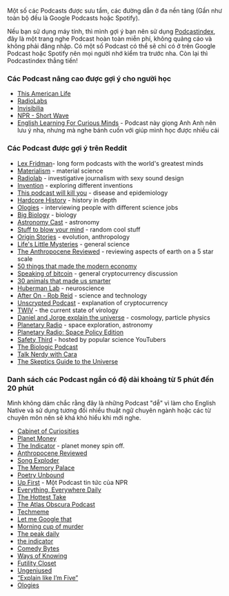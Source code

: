Một số các Podcasts được sưu tầm, các đường dẫn ở đa nền tảng (Gần như toàn bộ đều là Google Podcasts hoặc Spotify). 

Nếu bạn sử dụng máy tính, thì mình gợi ý bạn nên sử dụng [Podcastindex](https://podcastindex.org), đây là một trang nghe Podcast hoàn toàn miễn phí, không quảng cáo và không phải đăng nhập. Có một số Podcast có thể sẽ chỉ có ở trên Google Podcast hoặc Spotify nên mọi người nhớ kiểm tra trước nha. Còn lại thì Podcastindex thẳng tiến!

### Các Podcast nâng cao được gợi ý cho người học

- [This American Life](https://www.thisamericanlife.org/)
- [RadioLabs](https://radiolab.org/)
- [Invisibilia](https://podcastindex.org/podcast/46299)
- [NPR - Short Wave](https://podcastindex.org/podcast/255636)
- [English Learning For Curious Minds](https://podcastindex.org/podcast/208331) - Podcast này giọng Anh Anh nên lưu ý nha, nhưng mà nghe bánh cuốn với giúp mình học được nhiều cái

### Các Podcast được gợi ý trên Reddit

- [Lex Fridman](https://www.youtube.com/c/lexfridman/videos)\- long form podcasts with the world's greatest minds
- [Materialism](https://podcasts.google.com/feed/aHR0cHM6Ly9waW5lY2FzdC5jb20vZmVlZC9tYXRlcmlhbGlzbQ?sa=X&ved=0CBoQ27cFahcKEwjgj5L-4Kr0AhUAAAAAHQAAAAAQQg) - material science
- [Radiolab](https://www.wnycstudios.org/podcasts/radiolab/radiolab-memorable-episode-results) - investigative journalism with sexy sound design
- [Invention](https://podcasts.google.com/feed/aHR0cHM6Ly9mZWVkcy5tZWdhcGhvbmUuZm0vSFNXODkzNjQ0MDYyNw) - exploring different inventions
- [This podcast will kill you](https://podcasts.google.com/feed/aHR0cHM6Ly93d3cub21ueWNvbnRlbnQuY29tL2QvcGxheWxpc3QvYWFlYTRlNjktYWY1MS00OTVlLWFmYzktYTk3NjAxNDY5MjJiLzkzZTI3MWJmLTU3ZGEtNDUyNi05MzdhLWFiMDQwMDI0MzczMi8xNWI2OWRhMS0yMDAwLTRmMzUtYTNlYy1hYjA0MDAyNDM3NGYvcG9kY2FzdC5yc3M) - disease and epidemiology
- [Hardcore History](https://podcasts.google.com/feed/aHR0cHM6Ly9kY2hoYWRkZW5kdW0ubGlic3luLmNvbS9yc3M) - history in depth
- [Ologies](https://podcasts.google.com/feed/aHR0cHM6Ly9mZWVkcy5mZWVkYnVybmVyLmNvbS9PbG9naWVz) - interviewing people with different science jobs
- [Big Biology](https://podcasts.google.com/feed/aHR0cHM6Ly93d3cuYmlnYmlvbG9neS5vcmcvcnNzLWZlZWQ_Zm9ybWF0PXJzcw) - biology 
- [Astronomy Cast](https://podcasts.google.com/feed/aHR0cHM6Ly9hc3Ryb25vbXljYXN0LmxpYnN5bi5jb20vcnNz) - astronomy
- [Stuff to blow your mind](https://podcasts.google.com/feed/aHR0cHM6Ly9mZWVkcy5tZWdhcGhvbmUuZm0vc3R1ZmZ0b2Jsb3d5b3VybWluZA) - random cool stuff
- [Origin Stories](https://podcasts.google.com/feed/aHR0cHM6Ly9vcmlnaW5zdG9yaWVzLmxpYnN5bi5jb20vcnNz) - evolution, anthropology
- [Life's Little Mysteries](https://podcasts.google.com/feed/aHR0cHM6Ly9hdWRpb2Jvb20uY29tL2NoYW5uZWxzLzUwMTY3NjMucnNz) - general science
- [The Anthropocene Reviewed](https://podcasts.google.com/feed/aHR0cDovL2ZlZWRzLndueWMub3JnL1RoZUFudGhyb3BvY2VuZVJldmlld2Vk) - reviewing aspects of earth on a 5 star scale
- [50 things that made the modern economy](https://www.bbc.co.uk/programmes/p04b1g3c/episodes/downloads)
- [Speaking of bitcoin](https://podcasts.google.com/feed/aHR0cDovL2ZlZWRzLnNvdW5kY2xvdWQuY29tL3VzZXJzLzM1MTM2NzYxLW1pbmR0b21hdHRlci90cmFja3M) - general cryptocurrency discussion
- [30 animals that made us smarter](https://podcasts.google.com/feed/aHR0cHM6Ly9wb2RjYXN0cy5maWxlcy5iYmNpLmNvLnVrL3cxM3h0dHc3LnJzcw)
- [Huberman Lab](https://podcasts.google.com/search/Huberman%20Lab) - neuroscience
- [After On - Rob Reid](https://podcasts.google.com/feed/aHR0cHM6Ly9hZnRlcm9uLmxpYnN5bi5jb20vcnNz) - science and technology
- [Unscrypted Podcast](https://podcasts.google.com/feed/aHR0cHM6Ly9hYW50b25vcC5jb20vY2F0ZWdvcnkvcG9kY2FzdHMvdW5zY3J5cHRlZC1wb2QvZmVlZC9wb2RjYXN0Lw) - explanation of cryptocurrency
- [TWIV](https://podcasts.google.com/feed/aHR0cDovL3R3aXYubWljcm9iZXdvcmxkLmxpYnN5bnByby5jb20vdHdpdg) - the current state of virology
- [Daniel and Jorge explain the universe](https://podcasts.google.com/feed/aHR0cHM6Ly9mZWVkcy5tZWdhcGhvbmUuZm0vZGFuaWVsYW5kam9yZ2VleHBsYWludGhldW5pdmVyc2U) - cosmology, particle physics
- [Planetary Radio](https://podcasts.google.com/feed/aHR0cHM6Ly93d3cub21ueWNvbnRlbnQuY29tL2QvcGxheWxpc3QvZDk1ZGEyMDYtOGVlOC00YmE1LWJhOGQtYWQxMjAwYjRlNWE0L2NmMTNkNWY1LTYwNDAtNDU4ZC1hYjVhLWFkMjAwMTg5NzQ3ZC9iNzVjOWY3Zi00YTYzLTQzOGUtYjUwNi1hZDIwMDE4OTc0OTkvcG9kY2FzdC5yc3M) - space exploration, astronomy
- [Planetary Radio: Space Policy Edition](https://podcasts.google.com/feed/aHR0cDovL3d3dy5wbGFuZXRhcnkub3JnL3N5c3RlbS9yc3MvY2hhbm5lbC5qc3A_ZmVlZElEPTQxMzgwMjUwMA)
- [Safety Third](https://podcasts.google.com/feed/aHR0cHM6Ly9mZWVkcy5yZWRjaXJjbGUuY29tL2M2ZDJlODY5LTIyYWUtNGU2OC1iODhlLWUxOTU3ZDA3MGQzYQ) - hosted by popular science YouTubers
- [The Biologic Podcast](https://podcasts.google.com/feed/aHR0cHM6Ly9iaW9sb2dpYy5saWJzeW4uY29tL3Jzcw?sa=X&ved=0CAMQ4aUDahcKEwiwlp3c-t71AhUAAAAAHQAAAAAQAQ&hl=en)
- [Talk Nerdy with Cara](https://podcasts.google.com/feed/aHR0cHM6Ly93d3cuc3ByZWFrZXIuY29tL3Nob3cvNDUzMDA2MS9lcGlzb2Rlcy9mZWVk?hl=en)
- [The Skeptics Guide to the Universe](https://podcasts.google.com/feed/aHR0cHM6Ly9mZWVkLnRoZXNrZXB0aWNzZ3VpZGUub3JnL2ZlZWQvcnNzLmFzcHg_ZmVlZD1zZ3U/episode/aHR0cHM6Ly93d3cudGhlc2tlcHRpY3NndWlkZS5vcmcvcG9kY2FzdC9zZ3UvODY0?hl=en&ved=2ahUKEwifiZOfgN_1AhVjk2oFHU_-BYQQieUEegQIAhAF&ep=6)


### Danh sách các Podcast ngắn có độ dài khoảng từ 5 phút đến 20 phút

Mình không dám chắc rằng đây là những Podcast "dễ" vì làm cho English Native và sử dụng tương đối nhiều thuật ngữ chuyên ngành hoặc các từ chuyên môn nên sẽ khá khó hiểu khi mới nghe.

- [Cabinet of Curiosities]()
- [Planet Money]()
- [The Indicator]() - planet money spin off.
- [Anthropocene Reviewed]()
- [Song Exploder]()
- [The Memory Palace]() 
- [Poetry Unbound]() 
- [Up First]() - Một Podcast tin tức của NPR
- [Everything, Everywhere Daily]() 
- [The Hottest Take]()
- [The Atlas Obscura Podcast]()
- [Techmeme]()
- [Let me Google that]()
- [Morning cup of murder]()
- [The peak daily]()
- [the indicator]()
- [Comedy Bytes]()
- [Ways of Knowing]() 
- [Futility Closet]() 
- [Ungeniused]()
- [“Explain like I’m Five”]()
- [Ologies]()
